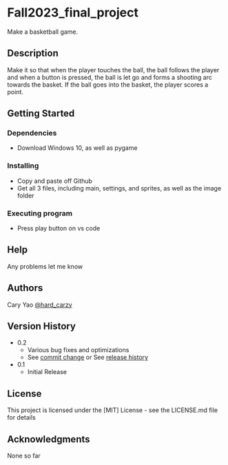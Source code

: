 # Fall2023_final_project

Make a basketball game.

## Description

Make it so that when the player touches the ball, the ball follows the player and when a button is pressed, the ball is let go and forms a shooting arc towards the basket. If the ball goes into the basket, the player scores a point. 

## Getting Started

### Dependencies

* Download Windows 10, as well as pygame

### Installing

* Copy and paste off Github
* Get all 3 files, including main, settings, and sprites, as well as the image folder

### Executing program

* Press play button on vs code

## Help

Any problems let me know

## Authors

Cary Yao
[@hard_carzy](hhttps://www.instagram.com/hard_carzy/)


## Version History

* 0.2
    * Various bug fixes and optimizations
    * See [commit change]() or See [release history]()
* 0.1
    * Initial Release

## License

This project is licensed under the [MIT] License - see the LICENSE.md file for details

## Acknowledgments

None so far
